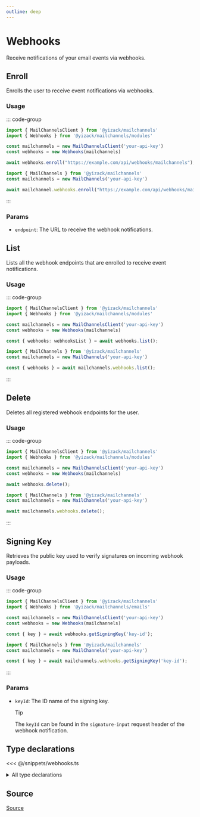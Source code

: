 ```yaml
---
outline: deep
---
```


# Webhooks <Badge type="tip" text="module" />

Receive notifications of your email events via webhooks.

## Enroll <Badge type="info" text="method" />

Enrolls the user to receive event notifications via webhooks.

### Usage

::: code-group
```ts [modular.ts]
import { MailChannelsClient } from '@yizack/mailchannels'
import { Webhooks } from '@yizack/mailchannels/modules'

const mailchannels = new MailChannelsClient('your-api-key')
const webhooks = new Webhooks(mailchannels)

await webhooks.enroll("https://example.com/api/webhooks/mailchannels");
```

```ts [full.ts]
import { MailChannels } from '@yizack/mailchannels'
const mailchannels = new MailChannels('your-api-key')

await mailchannel.webhooks.enroll("https://example.com/api/webhooks/mailchannels");
```
:::

### Params

- `endpoint`: The URL to receive the webhook notifications.

## List <Badge type="info" text="method" />

Lists all the webhook endpoints that are enrolled to receive event notifications.

### Usage

::: code-group
```ts [modular.ts]
import { MailChannelsClient } from '@yizack/mailchannels'
import { Webhooks } from '@yizack/mailchannels/modules'

const mailchannels = new MailChannelsClient('your-api-key')
const webhooks = new Webhooks(mailchannels)

const { webhooks: webhooksList } = await webhooks.list();
```

```ts [full.ts]
import { MailChannels } from '@yizack/mailchannels'
const mailchannels = new MailChannels('your-api-key')

const { webhooks } = await mailchannels.webhooks.list();
```
:::

## Delete <Badge type="info" text="method" />

Deletes all registered webhook endpoints for the user.

### Usage

::: code-group
```ts [modular.ts]
import { MailChannelsClient } from '@yizack/mailchannels'
import { Webhooks } from '@yizack/mailchannels/modules'

const mailchannels = new MailChannelsClient('your-api-key')
const webhooks = new Webhooks(mailchannels)

await webhooks.delete();
```

```ts [full.ts]
import { MailChannels } from '@yizack/mailchannels'
const mailchannels = new MailChannels('your-api-key')

await mailchannels.webhooks.delete();
```
:::

## Signing Key <Badge type="info" text="method" />

Retrieves the public key used to verify signatures on incoming webhook payloads.

### Usage

::: code-group
```ts [modular.ts]
import { MailChannelsClient } from '@yizack/mailchannels'
import { Webhooks } from '@yizack/mailchannels/emails'

const mailchannels = new MailChannelsClient('your-api-key')
const webhooks = new Webhooks(mailchannels)

const { key } = await webhooks.getSigningKey('key-id');
```

```ts [full.ts]
import { MailChannels } from '@yizack/mailchannels'
const mailchannels = new MailChannels('your-api-key')

const { key } = await mailchannels.webhooks.getSigningKey('key-id');
```
:::

### Params

- `keyId`: The ID name of the signing key.
  > [!TIP]
  > The `keyId` can be found in the `signature-input` request header of the webhook notification.

## Type declarations

<<< @/snippets/webhooks.ts

<details>
  <summary>All type declarations</summary>

  **List type declarations**

  <<< @/snippets/webhooks-list-response.ts

  **Signing Key type declarations**

  <<< @/snippets/webhooks-signing-key-response.ts
</details>

## Source

[Source](https://github.com/Yizack/mailchannels/tree/main/src/modules/webhooks.ts)
